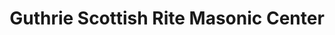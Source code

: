 ---
layout: repo
title: "Guthrie Scottish Rite Masonic Center"
id: 24359
permalink: repos/24359/
---